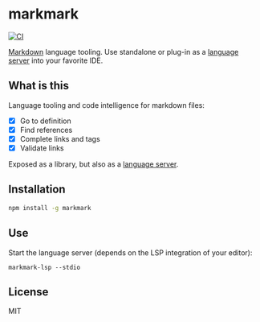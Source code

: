 # markmark

[![CI](https://github.com/nikku/markmark/actions/workflows/CI.yml/badge.svg)](https://github.com/nikku/markmark/actions/workflows/CI.yml)

[Markdown](https://en.wikipedia.org/wiki/Markdown) language tooling. Use standalone or plug-in as a [language server](https://microsoft.github.io/language-server-protocol/) into your favorite IDE.


## What is this

Language tooling and code intelligence for markdown files:

* [x] Go to definition
* [x] Find references
* [x] Complete links and tags
* [X] Validate links

Exposed as a library, but also as a [language server](https://microsoft.github.io/language-server-protocol/).


## Installation

```sh
npm install -g markmark
```


## Use

Start the language server (depends on the LSP integration of your editor):

```
markmark-lsp --stdio
```


## License

MIT
